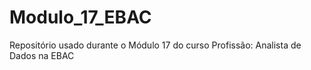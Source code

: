 # Modulo_17_EBAC
Repositório usado durante o Módulo 17 do curso Profissão: Analista de Dados na EBAC
